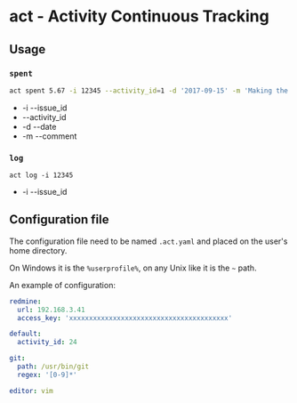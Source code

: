 # act - Activity Continuous Tracking

## Usage

### `spent`
```bash
act spent 5.67 -i 12345 --activity_id=1 -d '2017-09-15' -m 'Making the world a better place for humans'
```

* -i --issue_id
* --activity_id
* -d --date
* -m --comment

### `log`
```
act log -i 12345
```

* -i --issue_id

## Configuration file

The configuration file need to be named `.act.yaml` and placed on the user's home directory.

On Windows it is the `%userprofile%`, on any Unix like it is the `~` path.

An example of configuration:

```yaml
redmine:
  url: 192.168.3.41
  access_key: 'xxxxxxxxxxxxxxxxxxxxxxxxxxxxxxxxxxxxxxxx'

default:
  activity_id: 24

git:
  path: /usr/bin/git
  regex: '[0-9]*'

editor: vim
```
